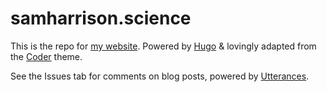 # samharrison.science

This is the repo for [my website](https://samharrison.science). Powered by [Hugo](https://gohugo.io) & lovingly adapted from the [Coder](https://github.com/luizdepra/hugo-coder/) theme.

See the Issues tab for comments on blog posts, powered by [Utterances](https://utteranc.es).